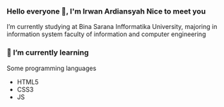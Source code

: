 ### Hello everyone 👋, I'm Irwan Ardiansyah Nice to meet you
I’m currently studying at Bina Sarana Infformatika University, majoring in information system faculty of information and computer engineering

### 🌱 I’m currently learning
<p>Some programming languages</p>
<ul>
  <li>HTML5</li>
  <li>CSS3</li>
  <li>JS</li>
</ul>
<!--
**ardiansyahirwan/ardiansyahirwan** is a ✨ _special_ ✨ repository because its `README.md` (this file) appears on your GitHub profile.

Here are some ideas to get you started:

- 🔭 I’m currently working on ...
- 🌱 I’m currently learning ...
- 👯 I’m looking to collaborate on ...
- 🤔 I’m looking for help with ...
- 💬 Ask me about ...
- 📫 How to reach me: ...
- 😄 Pronouns: ...
- ⚡ Fun fact: ...
-->
